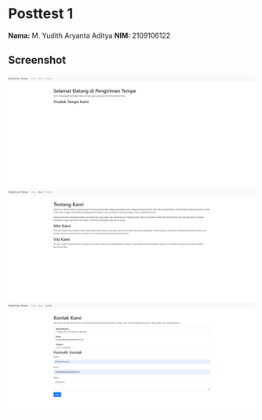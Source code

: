 # Posttest 1

**Nama:** M. Yudith Aryanta Aditya 
**NIM:** 2109106122

## Screenshot

![landingpage](https://github.com/yudthadtyaaa/ScreenShoot_framework/blob/main/POSTTEST1/landingpage.png) 
![aboutmepage](https://github.com/yudthadtyaaa/ScreenShoot_framework/blob/main/POSTTEST1/aboutmepage.png) 
![contactpage](https://github.com/yudthadtyaaa/ScreenShoot_framework/blob/main/POSTTEST1/contactpage.png) 
